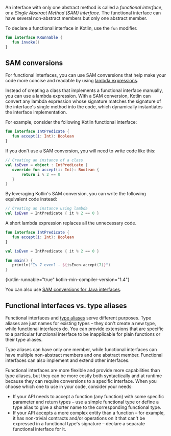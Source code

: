 [//]: # (title: Functional \(SAM\) interfaces)

An interface with only one abstract method is called a _functional interface_, or a _Single Abstract
Method (SAM) interface_. The functional interface can have several non-abstract members but only one abstract member.

To declare a functional interface in Kotlin, use the `fun` modifier.

```kotlin
fun interface KRunnable {
   fun invoke()
}
```

## SAM conversions

For functional interfaces, you can use SAM conversions that help make your code more concise and readable by using
[lambda expressions](lambdas.md#lambda-expressions-and-anonymous-functions).

Instead of creating a class that implements a functional interface manually, you can use a lambda expression.
With a SAM conversion, Kotlin can convert any lambda expression whose signature matches
the signature of the interface's single method into the code, which dynamically instantiates the interface implementation.

For example, consider the following Kotlin functional interface:

```kotlin
fun interface IntPredicate {
   fun accept(i: Int): Boolean
}
```

If you don't use a SAM conversion, you will need to write code like this:

```kotlin
// Creating an instance of a class
val isEven = object : IntPredicate {
   override fun accept(i: Int): Boolean {
       return i % 2 == 0
   }
}
```

By leveraging Kotlin's SAM conversion, you can write the following equivalent code instead:

```kotlin
// Creating an instance using lambda
val isEven = IntPredicate { it % 2 == 0 }
```

A short lambda expression replaces all the unnecessary code.

```kotlin
fun interface IntPredicate {
   fun accept(i: Int): Boolean
}

val isEven = IntPredicate { it % 2 == 0 }

fun main() {
   println("Is 7 even? - ${isEven.accept(7)}")
}
```
{kotlin-runnable="true" kotlin-min-compiler-version="1.4"}

You can also use [SAM conversions for Java interfaces](java-interop.md#sam-conversions).

## Functional interfaces vs. type aliases

Functional interfaces and [type aliases](type-aliases.md) serve different purposes.
Type aliases are just names for existing types – they don't create a new type, while functional interfaces do.
You can provide extensions that are specific to a particular functional interface to be inapplicable for plain functions or their type aliases.

Type aliases can have only one member, while functional interfaces can have multiple non-abstract members and one abstract member.
Functional interfaces can also implement and extend other interfaces.

Functional interfaces are more flexible and provide more capabilities than type aliases, but they can be more costly both syntactically and at runtime because they can require conversions to a specific interface.
When you choose which one to use in your code, consider your needs:
* If your API needs to accept a function (any function) with some specific parameter and return types – use a simple functional type or define a type alias to give a shorter name to the corresponding functional type.
* If your API accepts a more complex entity than a function – for example, it has non-trivial contracts and/or operations on it that can't be expressed in a functional type's signature – declare a separate functional interface for it.